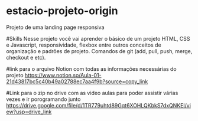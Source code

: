 # estacio-projeto-origin
Projeto de uma landing page responsiva

#Skills
Nesse projeto você vai aprender o básico de um projeto HTML, CSS e Javascript, responsividade, flexbox entre outros conceitos de organização e padrões de projeto. Comandos de git (add, pull, push, merge, checkout e etc).

#link para o arquivo Notion com todas as informações necessárias do projeto
https://www.notion.so/Aula-01-21d43817bc5c40b49a02788ec7aa4f9b?source=copy_link

#Link para o zip no drive com as video aulas para poder assistir várias vezes e ir porogramando junto
https://drive.google.com/file/d/1TR779uhtd89Gqt6XOHLQKbkS7dxQNKEl/view?usp=drive_link

